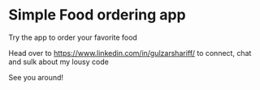 # Simple Food ordering app

Try the app to order your favorite food

Head over to https://www.linkedin.com/in/gulzarshariff/ to connect, chat and sulk about my lousy code

See you around!
